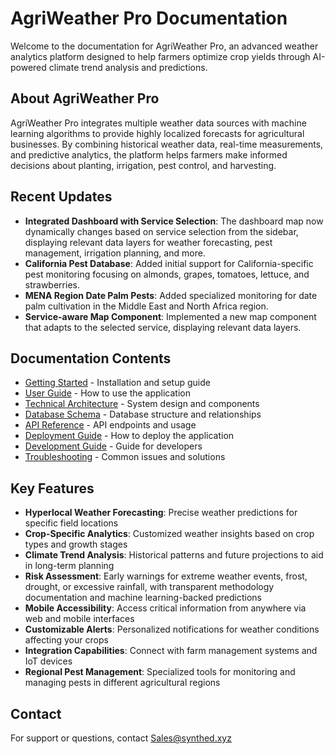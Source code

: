 # AgriWeather Pro Documentation

Welcome to the documentation for AgriWeather Pro, an advanced weather analytics platform designed to help farmers optimize crop yields through AI-powered climate trend analysis and predictions.

## About AgriWeather Pro

AgriWeather Pro integrates multiple weather data sources with machine learning algorithms to provide highly localized forecasts for agricultural businesses. By combining historical weather data, real-time measurements, and predictive analytics, the platform helps farmers make informed decisions about planting, irrigation, pest control, and harvesting.

## Recent Updates

- **Integrated Dashboard with Service Selection**: The dashboard map now dynamically changes based on service selection from the sidebar, displaying relevant data layers for weather forecasting, pest management, irrigation planning, and more.
- **California Pest Database**: Added initial support for California-specific pest monitoring focusing on almonds, grapes, tomatoes, lettuce, and strawberries.
- **MENA Region Date Palm Pests**: Added specialized monitoring for date palm cultivation in the Middle East and North Africa region.
- **Service-aware Map Component**: Implemented a new map component that adapts to the selected service, displaying relevant data layers.

## Documentation Contents

- [Getting Started](./getting-started.md) - Installation and setup guide
- [User Guide](./user-guide.md) - How to use the application
- [Technical Architecture](./technical-architecture.md) - System design and components
- [Database Schema](./database-schema.md) - Database structure and relationships
- [API Reference](./api-reference.md) - API endpoints and usage
- [Deployment Guide](./deployment-guide.md) - How to deploy the application
- [Development Guide](./development-guide.md) - Guide for developers
- [Troubleshooting](./troubleshooting.md) - Common issues and solutions

## Key Features

- **Hyperlocal Weather Forecasting**: Precise weather predictions for specific field locations
- **Crop-Specific Analytics**: Customized weather insights based on crop types and growth stages
- **Climate Trend Analysis**: Historical patterns and future projections to aid in long-term planning
- **Risk Assessment**: Early warnings for extreme weather events, frost, drought, or excessive rainfall, with transparent methodology documentation and machine learning-backed predictions
- **Mobile Accessibility**: Access critical information from anywhere via web and mobile interfaces
- **Customizable Alerts**: Personalized notifications for weather conditions affecting your crops
- **Integration Capabilities**: Connect with farm management systems and IoT devices
- **Regional Pest Management**: Specialized tools for monitoring and managing pests in different agricultural regions

## Contact

For support or questions, contact [Sales@synthed.xyz](mailto:Sales@synthed.xyz)
